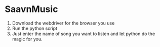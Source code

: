 # SaavnMusic
1. Download the webdriver for the browser you use
2. Run the python script
3. Just enter the name of song you want to listen and let python do the magic for you.
